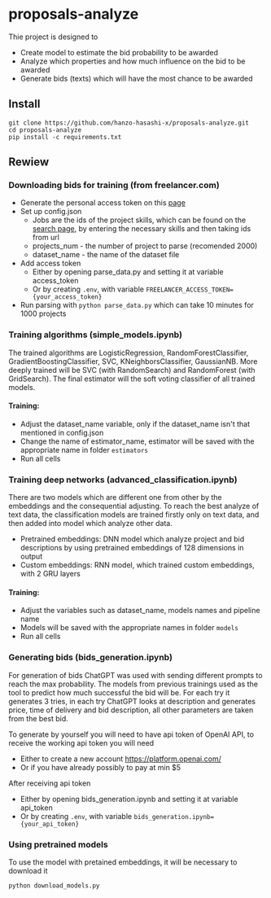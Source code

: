 # proposals-analyze

Thie project is designed to
* Create model to estimate the bid probability to be awarded
* Analyze which properties and how much influence on the bid to be awarded
* Generate bids (texts) which will have the most chance to be awarded

## Install
```
git clone https://github.com/hanzo-hasashi-x/proposals-analyze.git
cd proposals-analyze
pip install -c requirements.txt
```

## Rewiew

### Downloading bids for training (from freelancer.com)
* Generate the personal access token on this [page](https://accounts.freelancer.com/settings/develop)
* Set up config.json
	* Jobs are the ids of the project skills, which can be found on the [search page](https://www.freelancer.com/search/), by entering the necessary skills and then taking ids from url
	* projects_num - the number of project to parse (recomended 2000)
	* dataset_name - the name of the dataset file
* Add access token
	* Either by opening parse_data.py and setting it at variable access_token
	* Or by creating `.env`, with variable 
	`FREELANCER_ACCESS_TOKEN={your_access_token}`
* Run parsing with `python parse_data.py` which can take 10 minutes for 1000 projects

### Training algorithms (simple_models.ipynb)
The trained algorithms are LogisticRegression, RandomForestClassifier, GradientBoostingClassifier, SVC, KNeighborsClassifier, GaussianNB. More deeply trained will be SVC (with RandomSearch) and RandomForest (with GridSearch). The final estimator will the soft voting classifier of all trained models.

#### Training:

* Adjust the dataset_name variable, only if the dataset_name isn't that mentioned in config.json
* Change the name of estimator_name, estimator will be saved with the appropriate name in folder `estimators`
* Run all cells

### Training deep networks (advanced_classification.ipynb)
There are two models which are different one from other by the embeddings and the consequential adjusting. To reach the best analyze of text data, the classification models are trained firstly only on text data, and then added into model which analyze other data.

* Pretrained embeddings: DNN model which analyze project and bid descriptions by using pretrained embeddings of 128 dimensions in output
* Custom embeddings: RNN model, which trained custom embeddings, with 2 GRU layers

#### Training:

* Adjust the variables such as dataset_name, models names and pipeline name
* Models will be saved with the appropriate names in folder `models`
* Run all cells

### Generating bids (bids_generation.ipynb)
For generation of bids ChatGPT was used with sending different prompts to reach the max probability. The models from previous trainings used as the tool to predict how much successful the bid will be. For each try it generates 3 tries, in each try ChatGPT looks at description and generates price, time of delivery and bid description, all other parameters are taken from the best bid.

To generate by yourself you will need to have api token of OpenAI API, to receive the working api token you will need
* Either to create a new account https://platform.openai.com/
* Or if you have already possibly to pay at min $5

After receiving api token
* Either by opening bids_generation.ipynb and setting it at variable api_token
* Or by creating `.env`, with variable 
`bids_generation.ipynb={your_api_token}`

### Using pretrained models
To use the model with pretained embeddings, it will be necessary to download it
```
python download_models.py
```